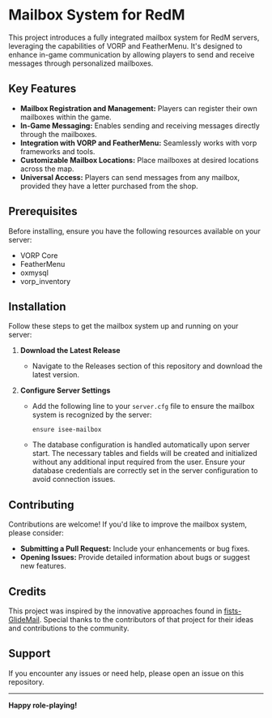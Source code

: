 # Mailbox System for RedM

This project introduces a fully integrated mailbox system for RedM servers, leveraging the capabilities of VORP and FeatherMenu. It's designed to enhance in-game communication by allowing players to send and receive messages through personalized mailboxes.

## Key Features

- **Mailbox Registration and Management:** Players can register their own mailboxes within the game.
- **In-Game Messaging:** Enables sending and receiving messages directly through the mailboxes.
- **Integration with VORP and FeatherMenu:** Seamlessly works with vorp frameworks and tools.
- **Customizable Mailbox Locations:** Place mailboxes at desired locations across the map.
- **Universal Access:** Players can send messages from any mailbox, provided they have a letter purchased from the shop.

## Prerequisites

Before installing, ensure you have the following resources available on your server:

- VORP Core
- FeatherMenu
- oxmysql
- vorp_inventory

## Installation

Follow these steps to get the mailbox system up and running on your server:

1. **Download the Latest Release**
   - Navigate to the Releases section of this repository and download the latest version.

2. **Configure Server Settings**
   - Add the following line to your `server.cfg` file to ensure the mailbox system is recognized by the server:
     ```plaintext
     ensure isee-mailbox
     ```
   - The database configuration is handled automatically upon server start. The necessary tables and fields will be created and initialized without any additional input required from the user. Ensure your database credentials are correctly set in the server configuration to avoid connection issues.

## Contributing

Contributions are welcome! If you'd like to improve the mailbox system, please consider:

- **Submitting a Pull Request:** Include your enhancements or bug fixes.
- **Opening Issues:** Provide detailed information about bugs or suggest new features.

## Credits

This project was inspired by the innovative approaches found in [fists-GlideMail](https://github.com/Fistsofury/fists-GlideMail). Special thanks to the contributors of that project for their ideas and contributions to the community.

## Support

If you encounter any issues or need help, please open an issue on this repository.

---

**Happy role-playing!**
